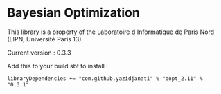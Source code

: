 # Bayesian Optimization

This library is a property of the Laboratoire d'Informatique de Paris Nord (LIPN, Université Paris 13).

Current version : 0.3.3

Add this to your build.sbt to install :

```
libraryDependencies += "com.github.yazidjanati" % "bopt_2.11" % "0.3.1"
```
